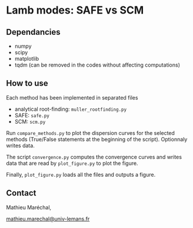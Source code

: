 # Lamb modes: SAFE vs SCM

## Dependancies
- numpy
- scipy
- matplotlib
- tqdm (can be removed in the codes without affecting computations)

## How to use

Each method has been implemented in separated files
- analytical root-finding: `muller_rootfinding.py`
- SAFE: `safe.py` 
- SCM: `scm.py`

Run `compare_methods.py` to plot the dispersion curves for the selected methods (True/False statements at the beginning of the script). Optionnaly writes data.

The script `convergence.py` computes the convergence curves and writes data that are read by `plot_figure.py` to plot the figure.

Finally, `plot_figure.py` loads all the files and outputs a figure.

## Contact 

Mathieu Maréchal,

mathieu.marechal@univ-lemans.fr